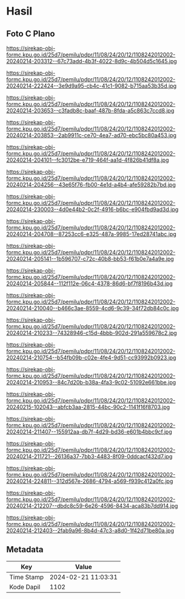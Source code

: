 # Hasil

## Foto C Plano

https://sirekap-obj-formc.kpu.go.id/25d7/pemilu/pdpr/11/08/24/20/12/1108242012002-20240214-203312--67c73add-4b3f-4022-8d9c-4b504d5c1645.jpg

https://sirekap-obj-formc.kpu.go.id/25d7/pemilu/pdpr/11/08/24/20/12/1108242012002-20240214-222424--3e9d9a95-cb4c-41c1-9082-b715aa53b35d.jpg

https://sirekap-obj-formc.kpu.go.id/25d7/pemilu/pdpr/11/08/24/20/12/1108242012002-20240214-203653--c3fadb8c-baaf-487b-8fda-a5c863c7ccd8.jpg

https://sirekap-obj-formc.kpu.go.id/25d7/pemilu/pdpr/11/08/24/20/12/1108242012002-20240214-203853--2ab9911c-ce70-4ea7-ad70-ebc5bc80a453.jpg

https://sirekap-obj-formc.kpu.go.id/25d7/pemilu/pdpr/11/08/24/20/12/1108242012002-20240214-204101--fc3012be-e719-464f-aa1d-4f826b41df8a.jpg

https://sirekap-obj-formc.kpu.go.id/25d7/pemilu/pdpr/11/08/24/20/12/1108242012002-20240214-204256--43e65f76-fb00-4e1d-a4b4-afe59282b7bd.jpg

https://sirekap-obj-formc.kpu.go.id/25d7/pemilu/pdpr/11/08/24/20/12/1108242012002-20240214-230003--4d0e44b2-0c2f-4916-b6bc-e904fbd9ad3d.jpg

https://sirekap-obj-formc.kpu.go.id/25d7/pemilu/pdpr/11/08/24/20/12/1108242012002-20240214-204708--87253cc6-e325-487a-9985-17ed28741abc.jpg

https://sirekap-obj-formc.kpu.go.id/25d7/pemilu/pdpr/11/08/24/20/12/1108242012002-20240214-205141--1b596707-c72c-40b8-bb53-f61b0e7a4a9e.jpg

https://sirekap-obj-formc.kpu.go.id/25d7/pemilu/pdpr/11/08/24/20/12/1108242012002-20240214-205844--112f112e-06c4-4378-86d6-bf7f8196b43d.jpg

https://sirekap-obj-formc.kpu.go.id/25d7/pemilu/pdpr/11/08/24/20/12/1108242012002-20240214-210040--b466c3ae-8559-4cd6-9c39-34f72db84c0c.jpg

https://sirekap-obj-formc.kpu.go.id/25d7/pemilu/pdpr/11/08/24/20/12/1108242012002-20240214-210233--74328946-c15d-4bbb-902d-291a559678c2.jpg

https://sirekap-obj-formc.kpu.go.id/25d7/pemilu/pdpr/11/08/24/20/12/1108242012002-20240214-210754--b54fb09b-c02e-4fe4-9d51-cc93992b0923.jpg

https://sirekap-obj-formc.kpu.go.id/25d7/pemilu/pdpr/11/08/24/20/12/1108242012002-20240214-210953--84c7d20b-b38a-4fa3-9c02-51092e661bbe.jpg

https://sirekap-obj-formc.kpu.go.id/25d7/pemilu/pdpr/11/08/24/20/12/1108242012002-20240215-102043--abfcb3aa-2815-44bc-90c2-1141f16f8703.jpg

https://sirekap-obj-formc.kpu.go.id/25d7/pemilu/pdpr/11/08/24/20/12/1108242012002-20240214-211407--155912aa-db7f-4d29-bd36-e601b4bbc9cf.jpg

https://sirekap-obj-formc.kpu.go.id/25d7/pemilu/pdpr/11/08/24/20/12/1108242012002-20240214-211721--26136a37-7bb3-4483-8f09-0ddcacf432d7.jpg

https://sirekap-obj-formc.kpu.go.id/25d7/pemilu/pdpr/11/08/24/20/12/1108242012002-20240214-224811--312d567e-2686-4794-a569-f939c412a0fc.jpg

https://sirekap-obj-formc.kpu.go.id/25d7/pemilu/pdpr/11/08/24/20/12/1108242012002-20240214-212207--dbdc8c59-6e26-4596-8434-aca83b7dd914.jpg

https://sirekap-obj-formc.kpu.go.id/25d7/pemilu/pdpr/11/08/24/20/12/1108242012002-20240214-212403--2fab9a96-8b4d-47c3-a8d0-1f42d71be80a.jpg


## Metadata

| Key        | Value               |
| ---------- | ------------------- |
| Time Stamp | 2024-02-21 11:03:31 |
| Kode Dapil | 1102                |



